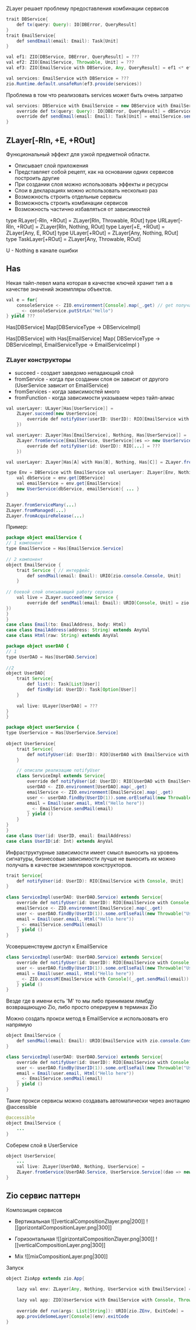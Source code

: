 ZLayer решает проблему предоставления комбинации сервисов
```java
trait DBService{ 
	def tx(query: Query): IO[DBError, QueryResult] 
} 
trait EmailService{ 
	def sendEmail(email: Email): Task[Unit] 
}

val ef1: ZIO[DBService, DBError, QueryResult] = ??? 
val ef2: ZIO[EmailService, Throwable, Unit] = ??? 
val ef3: ZIO[EmailService with DBService, Any, QueryResult] = ef1 <* ef2 // <* == zipLeft

val services: EmailService with DBService = ???
zio.Runtime.default.unsafeRun(ef3.provide(services))
```

Проблема в том что реализовать services может быть очень затратно
```java
val services: DBService with EmailService = new DBService with EmailService { 
	override def tx(query: Query): IO[DBError, QueryResult] = dBService.tx(query) 
	override def sendEmail(email: Email): Task[Unit] = emailService.sendEmail(email) 
}
```
## ZLayer[-RIn, +E, +ROut]
Функциональный эффект для узкой предметной области. 

- Описывает слой приложения 
- Представляет собой рецепт, как на основании одних сервисов построить другие 
- При создании слоя можно использовать эффекты и ресурсы 
- Слои в декларациях можно использовать несколько раз
- Возможность строить отдельные сервисы 
- Возможность строить комбинации сервисов 
- Возможность частично избавляться от зависимостей

type RLayer[-RIn, +ROut] = ZLayer[RIn, Throwable, ROut] 
type URLayer[-RIn, +ROut] = ZLayer[RIn, Nothing, ROut] 
type Layer[+E, +ROut] = ZLayer[Any, E, ROut] 
type ULayer[+ROut] = ZLayer[Any, Nothing, ROut] 
type TaskLayer[+ROut] = ZLayer[Any, Throwable, ROut]

U - Nothing в канале ошибки
## Has 
Некая тайп-левел мапа которая в качестве ключей хранит тип а в качестве значений экземпляры объектов.

```java
val e = for{ 
	consoleService <- ZIO.environment[Console].map(_.get) // get получает из тайп-левел мапы конкретный объект
	_ <- consoleService.putStrLn("Hello") 
} yield ???
```

Has[DBService] 
Map[DBServiceType -> DBServiceImpl] 

Has[DBService] with Has[EmailService] 
Map( 
	DBServiceType -> DBServiceImpl, 
	EmailServiceType -> EmailServiceImpl 
)
### ZLayer конструкторы 
- succeed - создает заведомо непадающий слой
- fromService - когда при создании слоя он зависит от другого (UserService зависит от EmailService)
- fromServices - когда зависимостей много
- fromFunction - когда зависимости указываем через тайп-алиас
```java
val userLayer: ULayer[Has[UserService]] = 
	ZLayer.succeed(new UserService{ 
		override def notifyUser(userID: UserID): RIO[EmailService with Console, Unit] = ??? 
	})

val userLayer: ZLayer[Has[EmailService], Nothing, Has[UserService]] = 
	ZLayer.fromService[EmailService, UserService](es => new UserService(es){ 
		override def notifyUser(id: UserID): RIO[...] = ??? 
	})

val userLayer: ZLayer[Has[A] with Has[B], Nothing, Has[C]] = ZLayer.fromServices[A, B, C]((a, d) => new C(a, b){ .... } )

type Env = DBService with EmailService val userLayer: ZLayer[Env, Nothing, Has[UserService]] = ZLayer.fromFunction[Env, UserService] { env => 
	val dbService = env.get[DBService] 
	val emailService = env.get[EmailService] 
	new UserService(dbService, emailService){ ... } 
}

ZLayer.fromServiceMany(...) 
ZLayer.fromManaged(...) 
ZLayer.fromAcquireRelease(...)
```

Пример:
```java
package object emailService {
// 1 компонент  
type EmailService = Has[EmailService.Service]  
  
// 2 компонент  
object EmailService {  
	trait Service { // интерфейс  
		def sendMail(email: Email): URIO[zio.console.Console, Unit]  
	}  
  
// боевой слой описывающий работу сервиса  
	val live = ZLayer.succeed(new Service {  
		override def sendMail(email: Email): URIO[Console, Unit] = zio.console.putStrLn(email.toString).orDie  
})
}
}
case class Email(to: EmailAddress, body: Html)  
case class EmailAddress(address: String) extends AnyVal  
case class Html(raw: String) extends AnyVal

package object userDAO {
// 1  
type UserDAO = Has[UserDAO.Service]  
  
//2  
object UserDAO{  
	trait Service{  
		def list(): Task[List[User]]  
		def findBy(id: UserID): Task[Option[User]]  
	}  
	  
	val live: ULayer[UserDAO] = ???   
}
}

package object userService {
type UserService = Has[UserService.Service]  
 
object UserService{  
	trait Service{  
		def notifyUser(id: UserID): RIO[UserDAO with EmailService with Console, Unit]  
	}  

	// описали реализацию notifyUser
	class ServiceImpl extends Service{  
		override def notifyUser(id: UserID): RIO[UserDAO with EmailService with Console, Unit] = for{  
		userDAO <- ZIO.environment[UserDAO].map(_.get)  
		emailService <- ZIO.environment[EmailService].map(_.get)  
		user <- userDAO.findBy(UserID(1)).some.orElseFail(new Throwable("User not found"))  
		email = Email(user.email, Html("Hello here"))  
		_ <- EmailService.sendMail(email)  
		} yield ()  
	}  
}
}
case class User(id: UserID, email: EmailAddress)  
case class UserID(id: Int) extends AnyVal
```

Инфраструктурные зависимости имеет смысл выносить на уровень сигнатуры, бизнесовые зависимости лучше не выносить их можно получать в качестве экземпляров конструкторов.

```java
trait Service{  
	def notifyUser(id: UserID): RIO[EmailService with Console, Unit]  
}  
  
class ServiceImpl(userDAO: UserDAO.Service) extends Service{  
	override def notifyUser(id: UserID): RIO[EmailService with Console, Unit] = for{  
	emailService <- ZIO.environment[EmailService].map(_.get)  
	user <- userDAO.findBy(UserID(1)).some.orElseFail(new Throwable("User not found"))  
	email = Email(user.email, Html("Hello here"))  
	_ <- emailService.sendMail(email)  
	} yield ()  
}
```

Усовершенствуем доступ к EmailService

```java
class ServiceImpl(userDAO: UserDAO.Service) extends Service{  
	override def notifyUser(id: UserID): RIO[EmailService with Console, Unit] = for{  
	user <- userDAO.findBy(UserID(1)).some.orElseFail(new Throwable("User not found"))  
	email = Email(user.email, Html("Hello here"))  
	_ <- ZIO.accessM[EmailService with Console](_.get.sendMail(email))  
	} yield ()  
}
```

Везде где в имени есть 'M' то мы либо принимаем лямбду возвращающую Zio, либо просто оперируем в терминах Zio

Можно создать прокси метод в EmailService и использовать его напрямую
```java
object EmailService {
	def sendMail(email: Email): URIO[EmailService with zio.console.Console, Unit] = ZIO.accessM(_.get.sendMail(email))
}

class ServiceImpl(userDAO: UserDAO.Service) extends Service{  
	override def notifyUser(id: UserID): RIO[EmailService with Console, Unit] = for{  
	user <- userDAO.findBy(UserID(1)).some.orElseFail(new Throwable("User not found"))  
	email = Email(user.email, Html("Hello here"))  
	_ <- EmailService.sendMail(email)  
	} yield ()  
}
```

Такие прокси сервисы можно создавать автоматически через анотацию @accessible 
```java
@accessible 
object EmailService {
	...
}
```

Соберем слой в UserService
```java
object UserService{  
	... 
	val live: ZLayer[UserDAO, Nothing, UserService] =  
	ZLayer.fromService[UserDAO.Service, UserService.Service](dao => new ServiceImpl(dao))  
}
```

## Zio сервис паттерн
Композиция сервисов
- Вертикальная
 ![[verticalCompositionZlayer.png|200]]
![[gorizontalCompositionLayer.png|300]]

- Горизонтальная
![[girizontalCompositionZlayer.png|300]]
![[verticalCompositionLayer.png|300]]

- Mix
![[mixCompositionLayer.png|300]]

Запуск
```java
object ZioApp extends zio.App{  
  
	lazy val env: ZLayer[Any, Nothing, UserService with EmailService] = UserDAO.live >>> UserService.live ++ EmailService.live  
	  
	lazy val app: ZIO[UserService with EmailService with Console, Throwable, Unit] = UserService.notifyUser(UserID(10))  
	  
	override def run(args: List[String]): URIO[zio.ZEnv, ExitCode] =  
	app.provideSomeLayer[Console](env).exitCode  
}
```
